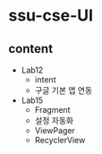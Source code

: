 # ssu-cse-UI

## content
- Lab12
    - intent
    - 구글 기본 앱 연동
- Lab15 
    - Fragment
    - 설정 자동화
    - ViewPager
    - RecyclerView
